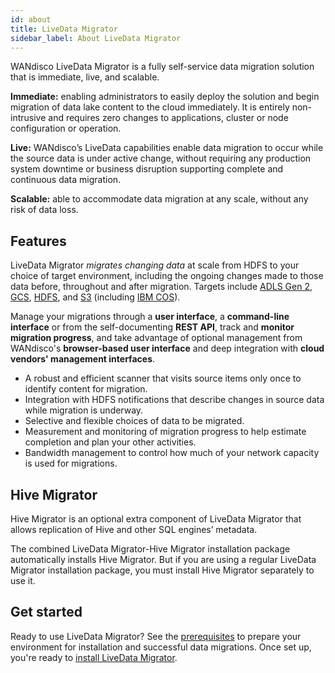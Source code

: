 ```yaml
---
id: about
title: LiveData Migrator
sidebar_label: About LiveData Migrator
---
```


WANdisco LiveData Migrator is a fully self-service data migration solution that is immediate, live, and scalable.

**Immediate:** enabling administrators to easily deploy the solution and begin migration of data lake content to the cloud immediately. It is entirely non-intrusive and requires zero changes to applications, cluster or node configuration or operation.

**Live:** WANdisco’s LiveData capabilities enable data migration to occur while the source data is under active change, without requiring any production system downtime or business disruption supporting complete and continuous data migration.

**Scalable:** able to accommodate data migration at any scale, without any risk of data loss.

## Features

LiveData Migrator _migrates changing data_ at scale from HDFS to your choice of target environment, including the ongoing changes made to those data before, throughout and after migration. Targets include  [ADLS Gen 2](https://docs.microsoft.com/en-us/azure/storage/blobs/data-lake-storage-introduction), [GCS](https://cloud.google.com/storage), [HDFS](https://hadoop.apache.org/docs/current/hadoop-project-dist/hadoop-hdfs/HdfsDesign.html), and [S3](https://hadoop.apache.org/docs/current/hadoop-aws/tools/hadoop-aws/index.html) (including [IBM COS](https://cloud.ibm.com/docs/cloud-object-storage?topic=cloud-object-storage-getting-started-cloud-object-storage)).

Manage your migrations through a **user interface**, a **command-line interface** or from the self-documenting **REST API**, track and **monitor migration progress**, and take advantage of optional management from WANdisco's **browser-based user interface** and deep integration with **cloud vendors' management interfaces**.

- A robust and efficient scanner that visits source items only once to identify content for migration.
- Integration with HDFS notifications that describe changes in source data while migration is  underway.
- Selective and flexible choices of data to be migrated.
- Measurement and monitoring of migration progress to help estimate completion and plan your other activities.
- Bandwidth management to control how much of your network capacity is used for migrations.

## Hive Migrator

Hive Migrator is an optional extra component of LiveData Migrator that allows replication of Hive and other SQL engines’ metadata.

The combined LiveData Migrator-Hive Migrator installation package automatically installs Hive Migrator. But if you are using a regular LiveData Migrator installation package, you must install Hive Migrator separately to use it.

## Get started

Ready to use LiveData Migrator? See the [prerequisites](./installation.md#prerequisites) to prepare your environment for installation and successful data migrations. Once set up, you're ready to [install LiveData Migrator](./installation.md).
